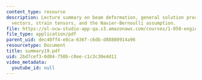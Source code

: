 ```yaml
---
content_type: resource
description: Lecture summary on beam deformation, general solution procedure, displacement
  vectors, strain tensors, and the Navier-Bernoulli assumption.
file: https://ol-ocw-studio-app-qa.s3.amazonaws.com/courses/1-050-engineering-mechanics-i-fall-2007/2bd7cef30d04750bc0eec1c3c30e4d11_summary19.pdf
file_type: application/pdf
parent_uid: dec40ff4-e8ca-636f-c6db-d88880914a96
resourcetype: Document
title: summary19.pdf
uid: 2bd7cef3-0d04-750b-c0ee-c1c3c30e4d11
video_metadata:
  youtube_id: null
---
```


